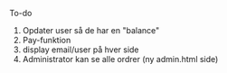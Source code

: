 To-do

1. Opdater user så de har en "balance"
2. Pay-funktion
3. display email/user på hver side
4. Administrator kan se alle ordrer (ny admin.html side)
